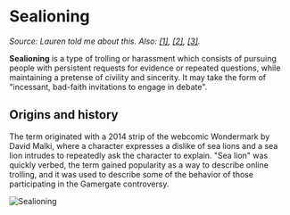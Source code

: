 # Sealioning

_Source: Lauren told me about this. Also: 
[[1]](https://en.wikipedia.org/wiki/Sealioning), [[2]](https://www.forbes.com/sites/marshallshepherd/2019/03/07/sealioning-is-a-common-trolling-tactic-on-social-media-what-is-it), [[3]](https://www.urbandictionary.com/define.php?term=Sealioning)._

**Sealioning** is a type of trolling or harassment which consists of pursuing people with persistent requests for evidence or repeated questions, while maintaining a pretense of civility and sincerity. It may take the form of "incessant, bad-faith invitations to engage in debate".

## Origins and history

The term originated with a 2014 strip of the webcomic Wondermark by David Malki, where a character expresses a dislike of sea lions and a sea lion intrudes to repeatedly ask the character to explain. "Sea lion" was quickly verbed, the term gained popularity as a way to describe online trolling, and it was used to describe some of the behavior of those participating in the Gamergate controversy.

![Sealioning](https://pbs.twimg.com/media/Bx4X9zCCAAEf0sH.png)

